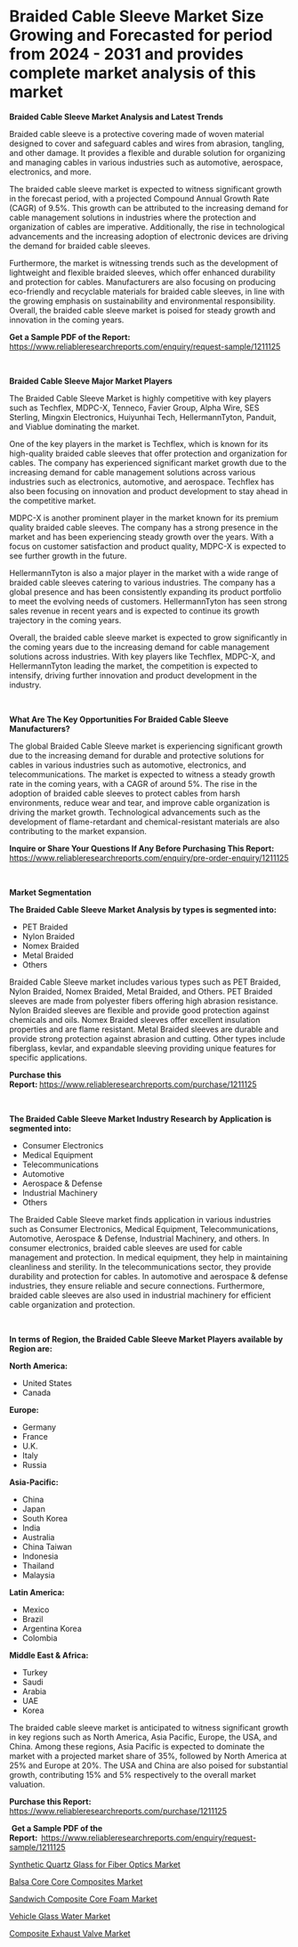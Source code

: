 <p><h1>Braided Cable Sleeve Market Size Growing and Forecasted for period from 2024 - 2031 and provides complete market analysis of this market</h1></p><p><strong>Braided Cable Sleeve Market Analysis and Latest Trends</strong></p>
<p><p>Braided cable sleeve is a protective covering made of woven material designed to cover and safeguard cables and wires from abrasion, tangling, and other damage. It provides a flexible and durable solution for organizing and managing cables in various industries such as automotive, aerospace, electronics, and more.</p><p>The braided cable sleeve market is expected to witness significant growth in the forecast period, with a projected Compound Annual Growth Rate (CAGR) of 9.5%. This growth can be attributed to the increasing demand for cable management solutions in industries where the protection and organization of cables are imperative. Additionally, the rise in technological advancements and the increasing adoption of electronic devices are driving the demand for braided cable sleeves.</p><p>Furthermore, the market is witnessing trends such as the development of lightweight and flexible braided sleeves, which offer enhanced durability and protection for cables. Manufacturers are also focusing on producing eco-friendly and recyclable materials for braided cable sleeves, in line with the growing emphasis on sustainability and environmental responsibility. Overall, the braided cable sleeve market is poised for steady growth and innovation in the coming years.</p></p>
<p><strong>Get a Sample PDF of the Report:&nbsp;</strong> <a href="https://www.reliableresearchreports.com/enquiry/request-sample/1211125">https://www.reliableresearchreports.com/enquiry/request-sample/1211125</a></p>
<p>&nbsp;</p>
<p><strong>Braided Cable Sleeve Major Market Players</strong></p>
<p><p>The Braided Cable Sleeve Market is highly competitive with key players such as Techflex, MDPC-X, Tenneco, Favier Group, Alpha Wire, SES Sterling, Mingxin Electronics, Huiyunhai Tech, HellermannTyton, Panduit, and Viablue dominating the market. </p><p>One of the key players in the market is Techflex, which is known for its high-quality braided cable sleeves that offer protection and organization for cables. The company has experienced significant market growth due to the increasing demand for cable management solutions across various industries such as electronics, automotive, and aerospace. Techflex has also been focusing on innovation and product development to stay ahead in the competitive market.</p><p>MDPC-X is another prominent player in the market known for its premium quality braided cable sleeves. The company has a strong presence in the market and has been experiencing steady growth over the years. With a focus on customer satisfaction and product quality, MDPC-X is expected to see further growth in the future.</p><p>HellermannTyton is also a major player in the market with a wide range of braided cable sleeves catering to various industries. The company has a global presence and has been consistently expanding its product portfolio to meet the evolving needs of customers. HellermannTyton has seen strong sales revenue in recent years and is expected to continue its growth trajectory in the coming years.</p><p>Overall, the braided cable sleeve market is expected to grow significantly in the coming years due to the increasing demand for cable management solutions across industries. With key players like Techflex, MDPC-X, and HellermannTyton leading the market, the competition is expected to intensify, driving further innovation and product development in the industry.</p></p>
<p>&nbsp;</p>
<p><strong>What Are The Key Opportunities For Braided Cable Sleeve Manufacturers?</strong></p>
<p><p>The global Braided Cable Sleeve market is experiencing significant growth due to the increasing demand for durable and protective solutions for cables in various industries such as automotive, electronics, and telecommunications. The market is expected to witness a steady growth rate in the coming years, with a CAGR of around 5%. The rise in the adoption of braided cable sleeves to protect cables from harsh environments, reduce wear and tear, and improve cable organization is driving the market growth. Technological advancements such as the development of flame-retardant and chemical-resistant materials are also contributing to the market expansion.</p></p>
<p><strong>Inquire or Share Your Questions If Any Before Purchasing This Report:</strong> <a href="https://www.reliableresearchreports.com/enquiry/pre-order-enquiry/1211125">https://www.reliableresearchreports.com/enquiry/pre-order-enquiry/1211125</a></p>
<p>&nbsp;</p>
<p><strong>Market Segmentation</strong></p>
<p><strong>The Braided Cable Sleeve Market Analysis by types is segmented into:</strong></p>
<p><ul><li>PET Braided</li><li>Nylon Braided</li><li>Nomex Braided</li><li>Metal Braided</li><li>Others</li></ul></p>
<p><p>Braided Cable Sleeve market includes various types such as PET Braided, Nylon Braided, Nomex Braided, Metal Braided, and Others. PET Braided sleeves are made from polyester fibers offering high abrasion resistance. Nylon Braided sleeves are flexible and provide good protection against chemicals and oils. Nomex Braided sleeves offer excellent insulation properties and are flame resistant. Metal Braided sleeves are durable and provide strong protection against abrasion and cutting. Other types include fiberglass, kevlar, and expandable sleeving providing unique features for specific applications.</p></p>
<p><strong>Purchase this Report:&nbsp;</strong><a href="https://www.reliableresearchreports.com/purchase/1211125">https://www.reliableresearchreports.com/purchase/1211125</a></p>
<p>&nbsp;</p>
<p><strong>The Braided Cable Sleeve Market Industry Research by Application is segmented into:</strong></p>
<p><ul><li>Consumer Electronics</li><li>Medical Equipment</li><li>Telecommunications</li><li>Automotive</li><li>Aerospace & Defense</li><li>Industrial Machinery</li><li>Others</li></ul></p>
<p><p>The Braided Cable Sleeve market finds application in various industries such as Consumer Electronics, Medical Equipment, Telecommunications, Automotive, Aerospace & Defense, Industrial Machinery, and others. In consumer electronics, braided cable sleeves are used for cable management and protection. In medical equipment, they help in maintaining cleanliness and sterility. In the telecommunications sector, they provide durability and protection for cables. In automotive and aerospace & defense industries, they ensure reliable and secure connections. Furthermore, braided cable sleeves are also used in industrial machinery for efficient cable organization and protection.</p></p>
<p>&nbsp;</p>
<p><strong>In terms of Region, the Braided Cable Sleeve Market Players available by Region are:</strong></p>
<p>
    <p> <strong> North America: </strong>
        <ul>
            <li>United States</li>
            <li>Canada</li>
        </ul>
        </p> 
    <p> <strong> Europe: </strong>
        <ul>
            <li>Germany</li>
            <li>France</li>
            <li>U.K.</li>
            <li>Italy</li>
            <li>Russia</li>
        </ul>
        </p> 
    <p> <strong> Asia-Pacific: </strong>
        <ul>
            <li>China</li>
            <li>Japan</li>
            <li>South Korea</li>
            <li>India</li>
            <li>Australia</li>
            <li>China Taiwan</li>
            <li>Indonesia</li>
            <li>Thailand</li>
            <li>Malaysia</li>
        </ul>
        </p> 
    <p> <strong> Latin America: </strong>
        <ul>
            <li>Mexico</li>
            <li>Brazil</li>
            <li>Argentina Korea</li>
            <li>Colombia</li>
        </ul>
        </p> 
    <p> <strong> Middle East & Africa: </strong>
        <ul>
            <li>Turkey</li>
            <li>Saudi</li>
            <li>Arabia</li>
            <li>UAE</li>
            <li>Korea</li>
        </ul>
    </p>
    </p>
<p><p>The braided cable sleeve market is anticipated to witness significant growth in key regions such as North America, Asia Pacific, Europe, the USA, and China. Among these regions, Asia Pacific is expected to dominate the market with a projected market share of 35%, followed by North America at 25% and Europe at 20%. The USA and China are also poised for substantial growth, contributing 15% and 5% respectively to the overall market valuation.</p></p>
<p><strong>Purchase this Report: </strong><a href="https://www.reliableresearchreports.com/purchase/1211125">https://www.reliableresearchreports.com/purchase/1211125</a></p>
<p>&nbsp;<strong>Get a Sample PDF of the Report:&nbsp;&nbsp;</strong><a href="https://www.reliableresearchreports.com/enquiry/request-sample/1211125">https://www.reliableresearchreports.com/enquiry/request-sample/1211125</a></p>
<p><strong></strong></p>
<p><p><a href="https://medium.com/@queenlittle95/decoding-synthetic-quartz-glass-for-fiber-optics-market-metrics-market-share-trends-and-growth-d6b8f1c1aa92">Synthetic Quartz Glass for Fiber Optics Market</a></p><p><a href="https://medium.com/@williammann19/balsa-core-core-composites-market-insights-into-market-cagr-market-trends-and-growth-strategies-1190dd8a0c0e">Balsa Core Core Composites Market</a></p><p><a href="https://medium.com/@williammann19/sandwich-composite-core-foam-market-analysis-and-sze-forecasted-for-period-from-2024-to-2031-cdb4081a772a">Sandwich Composite Core Foam Market</a></p><p><a href="https://medium.com/@nicholasstewart02/vehicle-glass-water-nbsp-market-focuses-on-market-share-size-and-projected-forecast-till-2031-23b40c86ff4f">Vehicle Glass Water Market</a></p><p><a href="https://medium.com/@nicholasstewart02/composite-exhaust-valve-market-outlook-industry-overview-and-forecast-2024-to-2031-06d6e9a60a2d">Composite Exhaust Valve Market</a></p></p>